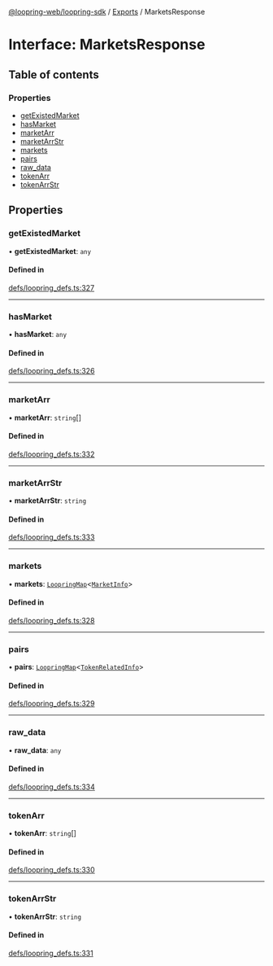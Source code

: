 [@loopring-web/loopring-sdk](../README.md) / [Exports](../modules.md) / MarketsResponse

# Interface: MarketsResponse

## Table of contents

### Properties

- [getExistedMarket](MarketsResponse.md#getexistedmarket)
- [hasMarket](MarketsResponse.md#hasmarket)
- [marketArr](MarketsResponse.md#marketarr)
- [marketArrStr](MarketsResponse.md#marketarrstr)
- [markets](MarketsResponse.md#markets)
- [pairs](MarketsResponse.md#pairs)
- [raw\_data](MarketsResponse.md#raw_data)
- [tokenArr](MarketsResponse.md#tokenarr)
- [tokenArrStr](MarketsResponse.md#tokenarrstr)

## Properties

### getExistedMarket

• **getExistedMarket**: `any`

#### Defined in

[defs/loopring_defs.ts:327](https://github.com/Loopring/loopring_sdk/blob/a4b843d/src/defs/loopring_defs.ts#L327)

___

### hasMarket

• **hasMarket**: `any`

#### Defined in

[defs/loopring_defs.ts:326](https://github.com/Loopring/loopring_sdk/blob/a4b843d/src/defs/loopring_defs.ts#L326)

___

### marketArr

• **marketArr**: `string`[]

#### Defined in

[defs/loopring_defs.ts:332](https://github.com/Loopring/loopring_sdk/blob/a4b843d/src/defs/loopring_defs.ts#L332)

___

### marketArrStr

• **marketArrStr**: `string`

#### Defined in

[defs/loopring_defs.ts:333](https://github.com/Loopring/loopring_sdk/blob/a4b843d/src/defs/loopring_defs.ts#L333)

___

### markets

• **markets**: [`LoopringMap`](LoopringMap.md)<[`MarketInfo`](MarketInfo.md)\>

#### Defined in

[defs/loopring_defs.ts:328](https://github.com/Loopring/loopring_sdk/blob/a4b843d/src/defs/loopring_defs.ts#L328)

___

### pairs

• **pairs**: [`LoopringMap`](LoopringMap.md)<[`TokenRelatedInfo`](TokenRelatedInfo.md)\>

#### Defined in

[defs/loopring_defs.ts:329](https://github.com/Loopring/loopring_sdk/blob/a4b843d/src/defs/loopring_defs.ts#L329)

___

### raw\_data

• **raw\_data**: `any`

#### Defined in

[defs/loopring_defs.ts:334](https://github.com/Loopring/loopring_sdk/blob/a4b843d/src/defs/loopring_defs.ts#L334)

___

### tokenArr

• **tokenArr**: `string`[]

#### Defined in

[defs/loopring_defs.ts:330](https://github.com/Loopring/loopring_sdk/blob/a4b843d/src/defs/loopring_defs.ts#L330)

___

### tokenArrStr

• **tokenArrStr**: `string`

#### Defined in

[defs/loopring_defs.ts:331](https://github.com/Loopring/loopring_sdk/blob/a4b843d/src/defs/loopring_defs.ts#L331)
